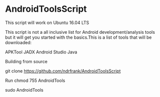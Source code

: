 # AndroidToolsScript
This script will work on Ubuntu 16.04 LTS

This script is not a all inclusive list for Android development/analysis tools but it will get you started with the basics.This is a list of tools that will be downloaded:

APKTool
JADX
Android Studio
Java

Building from source

git clone https://github.com/ndrfrank/AndroidToolsScript

Run
chmod 755 AndroidTools

sudo AndroidTools
